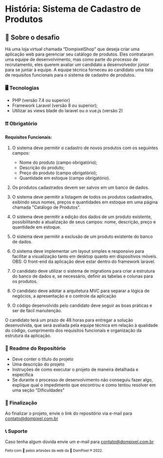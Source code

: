 # História: Sistema de Cadastro de Produtos

## 💭 Sobre o desafio

Há uma loja virtual chamada “DompixelShop" que deseja criar uma aplicação web para gerenciar seu catálogo de produtos. Eles contrataram uma equipe de desenvolvimento, mas como parte do processo de recrutamento, eles querem avaliar um candidato a desenvolvedor júnior para se juntar à equipe. A equipe técnica forneceu ao candidato uma lista de requisitos funcionais para o sistema de cadastro de produtos.

### 🖥 Tecnologias

- PHP (versão 7.4 ou superior)
- Framework Laravel (versão 8 ou superior);
- Utilizar as views blade do laravel ou o vue.js (versão 2)

### ❗❗ Obrigatório

#### Requisitos Funcionais:

1. O sistema deve permitir o cadastro de novos produtos com os seguintes campos:
   - Nome do produto (campo obrigatório);
   - Descrição do produto;
   - Preço do produto (campo obrigatório);
   - Quantidade em estoque (campo obrigatório).

2. Os produtos cadastrados devem ser salvos em um banco de dados.

3. O sistema deve permitir a listagem de todos os produtos cadastrados, exibindo seus nomes, preços e quantidades em estoque em uma página chamada "Catálogo de Produtos".

4. O sistema deve permitir a edição dos dados de um produto existente, possibilitando a atualização de seus campos: nome, descrição, preço e quantidade em estoque.

5. O sistema deve permitir a exclusão de um produto existente do banco de dados.

6. O sistema deve implementar um layout simples e responsivo para facilitar a visualização tanto em desktop quanto em dispositivos móveis. OBS: O front-end da aplicação deve estar dentro do framework laravel.

7. O candidato deve utilizar o sistema de migrations para criar a estrutura do banco de dados e, se necessário, definir as tabelas e colunas para os produtos.

8. O candidato deve adotar a arquitetura MVC para separar a lógica de negócios, a apresentação e o controle da aplicação

9. O código desenvolvido pelo candidato deve seguir as boas práticas e ser de fácil manutenção.

O candidato terá um prazo de 48 horas para entregar a solução desenvolvida, que será avaliada pela equipe técnica em relação à qualidade do código, cumprimento dos requisitos funcionais e organização da estrutura da aplicação.

### 📝 Readme do Repositório

- Deve conter o título do projeto
- Uma descrição do projeto
- Instruções de como executar o projeto de maneira detalhada e especifica
- Se durante o processo de desenvolvimento não conseguiu fazer algo, explique qual o impedimento que encontrou e como tentou resolver em uma seção "Dificuldades"

### 💯 Finalização

Ao finalizar o projeto, envie o link do repositório via e-mail para contato@dompixel.com.br

### 📞 Suporte
Caso tenha algum dúvida envie um e-mail para contato@dompixel.com.br

<sup> Feito com 💙 pelos artesões da web da 👾 DomPixel ® 2022.</sup>